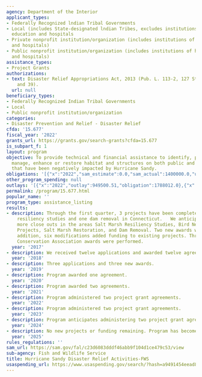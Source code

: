 ```yaml
---
agency: Department of the Interior
applicant_types:
- Federally Recognized lndian Tribal Governments
- Local (includes State-designated lndian Tribes, excludes institutions of higher
  education and hospitals
- Private nonprofit institution/organization (includes institutions of higher education
  and hospitals)
- Public nonprofit institution/organization (includes institutions of higher education
  and hospitals)
assistance_types:
- Project Grants
authorizations:
- text: Disaster Relief Appropriations Act, 2013 (Pub. L. 113-2, 127 Stat. 10, 30,
    and 39).
  url: null
beneficiary_types:
- Federally Recognized Indian Tribal Governments
- Local
- Public nonprofit institution/organization
categories:
- Disaster Prevention and Relief - Disaster Relief
cfda: '15.677'
fiscal_year: '2022'
grants_url: https://grants.gov/search-grants?cfda=15.677
is_subpart_f: 1
layout: program
objective: To provide technical and financial assistance to identify, protect, conserve,
  manage, enhance or restore habitat and structures on both public and private lands
  that have been negatively impacted by Hurricane Sandy.
obligations: '[{"x":"2022","sam_estimate":0.0,"sam_actual":1400000.0,"usa_spending_actual":1365000.0},{"x":"2023","sam_estimate":0.0,"sam_actual":1700000.0,"usa_spending_actual":1665928.27},{"x":"2024","sam_estimate":0.0,"sam_actual":0.0,"usa_spending_actual":907765.69}]'
other_program_spending: null
outlays: '[{"x":"2022","outlay":949500.51,"obligation":1788012.0},{"x":"2023","outlay":23510.08,"obligation":2199309.0},{"x":"2024","outlay":0.0,"obligation":0.0}]'
permalink: /program/15.677.html
popular_name: ''
program_type: assistance_listing
results:
- description: Through the first quarter, 3 projects have been completed. Two were
    resiliency studies and one dam removal in Connecticut.   We anticipate up to 17
    more close outs in the areas Salt Marsh Resiliency Studies, Bird Nesting and Monitoring
    Projects, Salt Marsh Restoration, and Dam Removal. Two new awards were made.  In
    addition, six modifications added funding to existing projects. Three Student
    Conservation Association awards were performed.
  year: '2017'
- description: We received twelve applications and awarded twelve agreements.
  year: '2018'
- description: Three applications and three new awards.
  year: '2019'
- description: Program awarded one agreement.
  year: '2020'
- description: Program awarded two agreements.
  year: '2021'
- description: Program administered two project grant agreements.
  year: '2022'
- description: Program administered two project grant agreements.
  year: '2023'
- description: Program anticipates administering two project grant agreements.
  year: '2024'
- description: No new projects or funding remaining. Program has become inactive.
  year: '2025'
rules_regulations: ''
sam_url: https://sam.gov/fal/c23d6083dddf46abb9f104d1ce479c53/view
sub-agency: Fish and Wildlife Service
title: Hurricane Sandy Disaster Relief Activities-FWS
usaspending_url: https://www.usaspending.gov/search/?hash=a9491454eead8f3d6b72f12cc715d46c
---
```

